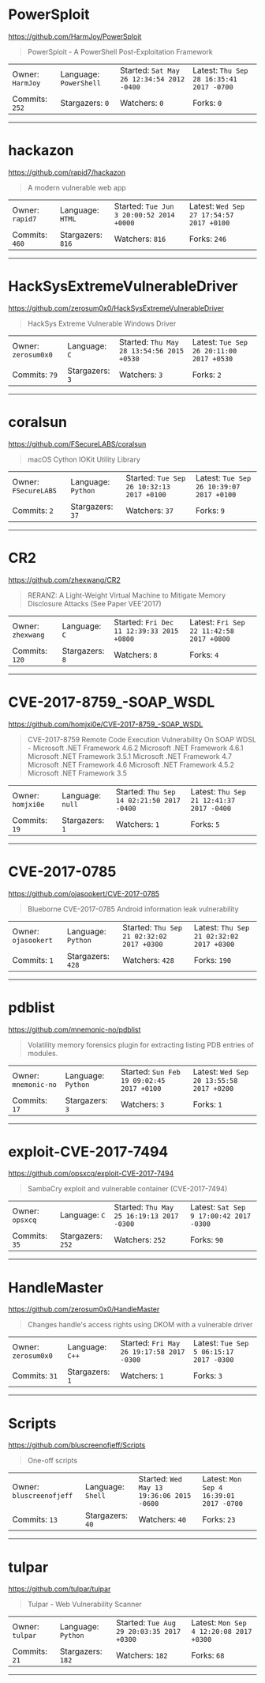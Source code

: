 # PowerSploit

https://github.com/HarmJoy/PowerSploit
<blockquote>
PowerSploit - A PowerShell Post-Exploitation Framework
</blockquote>

<table>
<tr><td>Owner: <code>HarmJoy</code></td>
    <td>Language: <code>PowerShell</code></td>
    <td>Started: <code>Sat May 26 12:34:54 2012 -0400</code></td>
    <td>Latest: <code>Thu Sep 28 16:35:41 2017 -0700</code></td></tr>
<tr><td>Commits: <code>252</code></td>
    <td>Stargazers: <code>0</code></td>
    <td>Watchers: <code>0</code></td>
    <td>Forks: <code>0</code></td></tr>
</table>

---

# hackazon

https://github.com/rapid7/hackazon
<blockquote>
A modern vulnerable web app
</blockquote>

<table>
<tr><td>Owner: <code>rapid7</code></td>
    <td>Language: <code>HTML</code></td>
    <td>Started: <code>Tue Jun 3 20:00:52 2014 +0000</code></td>
    <td>Latest: <code>Wed Sep 27 17:54:57 2017 +0100</code></td></tr>
<tr><td>Commits: <code>460</code></td>
    <td>Stargazers: <code>816</code></td>
    <td>Watchers: <code>816</code></td>
    <td>Forks: <code>246</code></td></tr>
</table>

---

# HackSysExtremeVulnerableDriver

https://github.com/zerosum0x0/HackSysExtremeVulnerableDriver
<blockquote>
HackSys Extreme Vulnerable Windows Driver
</blockquote>

<table>
<tr><td>Owner: <code>zerosum0x0</code></td>
    <td>Language: <code>C</code></td>
    <td>Started: <code>Thu May 28 13:54:56 2015 +0530</code></td>
    <td>Latest: <code>Tue Sep 26 20:11:00 2017 +0530</code></td></tr>
<tr><td>Commits: <code>79</code></td>
    <td>Stargazers: <code>3</code></td>
    <td>Watchers: <code>3</code></td>
    <td>Forks: <code>2</code></td></tr>
</table>

---

# coralsun

https://github.com/FSecureLABS/coralsun
<blockquote>
macOS Cython IOKit Utility Library
</blockquote>

<table>
<tr><td>Owner: <code>FSecureLABS</code></td>
    <td>Language: <code>Python</code></td>
    <td>Started: <code>Tue Sep 26 10:32:13 2017 +0100</code></td>
    <td>Latest: <code>Tue Sep 26 10:39:07 2017 +0100</code></td></tr>
<tr><td>Commits: <code>2</code></td>
    <td>Stargazers: <code>37</code></td>
    <td>Watchers: <code>37</code></td>
    <td>Forks: <code>9</code></td></tr>
</table>

---

# CR2

https://github.com/zhexwang/CR2
<blockquote>
RERANZ: A Light-Weight Virtual Machine to Mitigate Memory Disclosure Attacks (See Paper VEE'2017)
</blockquote>

<table>
<tr><td>Owner: <code>zhexwang</code></td>
    <td>Language: <code>C</code></td>
    <td>Started: <code>Fri Dec 11 12:39:33 2015 +0800</code></td>
    <td>Latest: <code>Fri Sep 22 11:42:58 2017 +0800</code></td></tr>
<tr><td>Commits: <code>120</code></td>
    <td>Stargazers: <code>8</code></td>
    <td>Watchers: <code>8</code></td>
    <td>Forks: <code>4</code></td></tr>
</table>

---

# CVE-2017-8759_-SOAP_WSDL

https://github.com/homjxi0e/CVE-2017-8759_-SOAP_WSDL
<blockquote>
CVE-2017-8759 Remote Code Execution Vulnerability On SOAP WDSL - Microsoft .NET Framework 4.6.2  Microsoft .NET Framework 4.6.1  Microsoft .NET Framework 3.5.1  Microsoft .NET Framework 4.7  Microsoft .NET Framework 4.6  Microsoft .NET Framework 4.5.2  Microsoft .NET Framework 3.5
</blockquote>

<table>
<tr><td>Owner: <code>homjxi0e</code></td>
    <td>Language: <code>null</code></td>
    <td>Started: <code>Thu Sep 14 02:21:50 2017 -0400</code></td>
    <td>Latest: <code>Thu Sep 21 12:41:37 2017 -0400</code></td></tr>
<tr><td>Commits: <code>19</code></td>
    <td>Stargazers: <code>1</code></td>
    <td>Watchers: <code>1</code></td>
    <td>Forks: <code>5</code></td></tr>
</table>

---

# CVE-2017-0785

https://github.com/ojasookert/CVE-2017-0785
<blockquote>
Blueborne CVE-2017-0785 Android information leak vulnerability
</blockquote>

<table>
<tr><td>Owner: <code>ojasookert</code></td>
    <td>Language: <code>Python</code></td>
    <td>Started: <code>Thu Sep 21 02:32:02 2017 +0300</code></td>
    <td>Latest: <code>Thu Sep 21 02:32:02 2017 +0300</code></td></tr>
<tr><td>Commits: <code>1</code></td>
    <td>Stargazers: <code>428</code></td>
    <td>Watchers: <code>428</code></td>
    <td>Forks: <code>190</code></td></tr>
</table>

---

# pdblist

https://github.com/mnemonic-no/pdblist
<blockquote>
Volatility memory forensics plugin for extracting listing PDB entries of modules.
</blockquote>

<table>
<tr><td>Owner: <code>mnemonic-no</code></td>
    <td>Language: <code>Python</code></td>
    <td>Started: <code>Sun Feb 19 09:02:45 2017 +0100</code></td>
    <td>Latest: <code>Wed Sep 20 13:55:58 2017 +0200</code></td></tr>
<tr><td>Commits: <code>17</code></td>
    <td>Stargazers: <code>3</code></td>
    <td>Watchers: <code>3</code></td>
    <td>Forks: <code>1</code></td></tr>
</table>

---

# exploit-CVE-2017-7494

https://github.com/opsxcq/exploit-CVE-2017-7494
<blockquote>
SambaCry exploit and vulnerable container (CVE-2017-7494)
</blockquote>

<table>
<tr><td>Owner: <code>opsxcq</code></td>
    <td>Language: <code>C</code></td>
    <td>Started: <code>Thu May 25 16:19:13 2017 -0300</code></td>
    <td>Latest: <code>Sat Sep 9 17:00:42 2017 -0300</code></td></tr>
<tr><td>Commits: <code>35</code></td>
    <td>Stargazers: <code>252</code></td>
    <td>Watchers: <code>252</code></td>
    <td>Forks: <code>90</code></td></tr>
</table>

---

# HandleMaster

https://github.com/zerosum0x0/HandleMaster
<blockquote>
Changes handle's access rights using DKOM with a vulnerable driver
</blockquote>

<table>
<tr><td>Owner: <code>zerosum0x0</code></td>
    <td>Language: <code>C++</code></td>
    <td>Started: <code>Fri May 26 19:17:58 2017 -0300</code></td>
    <td>Latest: <code>Tue Sep 5 06:15:17 2017 -0300</code></td></tr>
<tr><td>Commits: <code>31</code></td>
    <td>Stargazers: <code>1</code></td>
    <td>Watchers: <code>1</code></td>
    <td>Forks: <code>3</code></td></tr>
</table>

---

# Scripts

https://github.com/bluscreenofjeff/Scripts
<blockquote>
One-off scripts
</blockquote>

<table>
<tr><td>Owner: <code>bluscreenofjeff</code></td>
    <td>Language: <code>Shell</code></td>
    <td>Started: <code>Wed May 13 19:36:06 2015 -0600</code></td>
    <td>Latest: <code>Mon Sep 4 16:39:01 2017 -0700</code></td></tr>
<tr><td>Commits: <code>13</code></td>
    <td>Stargazers: <code>40</code></td>
    <td>Watchers: <code>40</code></td>
    <td>Forks: <code>23</code></td></tr>
</table>

---

# tulpar

https://github.com/tulpar/tulpar
<blockquote>
Tulpar - Web Vulnerability Scanner
</blockquote>

<table>
<tr><td>Owner: <code>tulpar</code></td>
    <td>Language: <code>Python</code></td>
    <td>Started: <code>Tue Aug 29 20:03:35 2017 +0300</code></td>
    <td>Latest: <code>Mon Sep 4 12:20:08 2017 +0300</code></td></tr>
<tr><td>Commits: <code>21</code></td>
    <td>Stargazers: <code>182</code></td>
    <td>Watchers: <code>182</code></td>
    <td>Forks: <code>68</code></td></tr>
</table>

---

